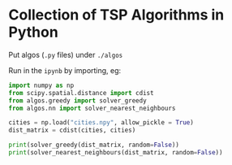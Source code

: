 # Collection of TSP Algorithms in Python

Put algos (`.py` files) under `./algos`

Run in the `ipynb` by importing, eg:

```python
import numpy as np
from scipy.spatial.distance import cdist
from algos.greedy import solver_greedy
from algos.nn import solver_nearest_neighbours

cities = np.load("cities.npy", allow_pickle = True)
dist_matrix = cdist(cities, cities)

print(solver_greedy(dist_matrix, random=False))
print(solver_nearest_neighbours(dist_matrix, random=False))
```
